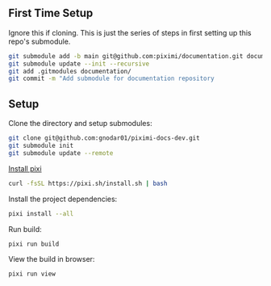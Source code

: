 ## First Time Setup

Ignore this if cloning. This is just the series of steps in first setting up this repo's submodule.

```sh
git submodule add -b main git@github.com:piximi/documentation.git documentation/
git submodule update --init --recursive
git add .gitmodules documentation/
git commit -m "Add submodule for documentation repository
```

## Setup

Clone the directory and setup submodules:

```bash
git clone git@github.com:gnodar01/piximi-docs-dev.git
git submodule init
git submodule update --remote
```

[Install pixi](https://pixi.sh/latest/#installation)

```bash
curl -fsSL https://pixi.sh/install.sh | bash
```

Install the project dependencies:

```bash
pixi install --all
```

Run build:

```bash
pixi run build
```

View the build in browser:

```bash
pixi run view
```

